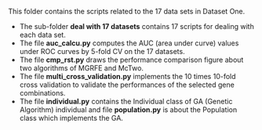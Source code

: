 This folder contains the scripts related to the 17 data sets in Dataset One.
- The sub-folder **deal with 17 datasets** contains 17 scripts for dealing with each data set.
- The file **auc_calcu.py** computes the AUC (area under curve) values under ROC curves by 5-fold CV on the 17 datasets.
- The file **cmp_rst.py** draws the performance comparison figure about two algorithms of MGRFE and McTwo.
- The file **multi_cross_validation.py** implements the 10 times 10-fold cross validation to validate the performances of the selected gene combinations.
- The file **individual.py** contains the Individual class of GA (Genetic Algorithm) individual and file **population.py** is about the Population class which implements the GA.
